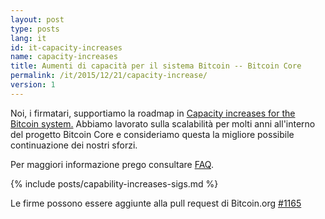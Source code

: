 ```yaml
---
layout: post
type: posts
lang: it
id: it-capacity-increases
name: capacity-increases
title: Aumenti di capacità per il sistema Bitcoin -- Bitcoin Core
permalink: /it/2015/12/21/capacity-increase/
version: 1
---
```

Noi, i firmatari, supportiamo la roadmap in [Capacity increases for the
Bitcoin system.][1]  Abbiamo lavorato sulla scalabilità per
molti anni all'interno del progetto Bitcoin Core e consideriamo
questa la migliore possibile continuazione dei nostri sforzi.

Per maggiori informazione prego consultare
[FAQ](/it/2015/12/23/capacity-increases-faq).

{% include posts/capability-increases-sigs.md %}

Le firme possono essere aggiunte alla pull request di Bitcoin.org [#1165](https://github.com/bitcoin-dot-org/bitcoin.org/pull/1165)

[1]: https://lists.linuxfoundation.org/pipermail/bitcoin-dev/2015-December/011865.html
